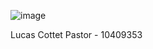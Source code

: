 ![image](https://github.com/lucascottetpastor/mack_aws/assets/161661488/76a9ec82-17a9-4d16-b535-cbdd23ca8f88)

Lucas Cottet Pastor - 10409353
